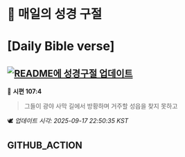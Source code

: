 # 🙏 매일의 성경 구절
# [Daily Bible verse]
## [![README에 성경구절 업데이트](https://github.com/DONGSUKA/first_test/actions/workflows/update-readme-bible.yml/badge.svg)](https://github.com/DONGSUKA/first_test/actions/workflows/update-readme-bible.yml)
<!-- START_BIBLE_VERSE -->
📖 **시편 107:4**
> 그들이 광야 사막 길에서 방황하며 거주할 성읍을 찾지 못하고

🕊️ _업데이트 시각: 2025-09-17 22:50:35 KST_
  <!-- END_BIBLE_VERSE -->
## GITHUB_ACTION
